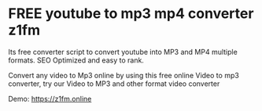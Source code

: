 # FREE youtube to mp3 mp4 converter z1fm

Its free converter script to convert youtube into MP3 and MP4 multiple formats. SEO Optimized and easy to rank.

Convert any video to Mp3 online by using this free online Video to mp3 converter, try our Video to MP3 and other format video converter

Demo: https://z1fm.online

